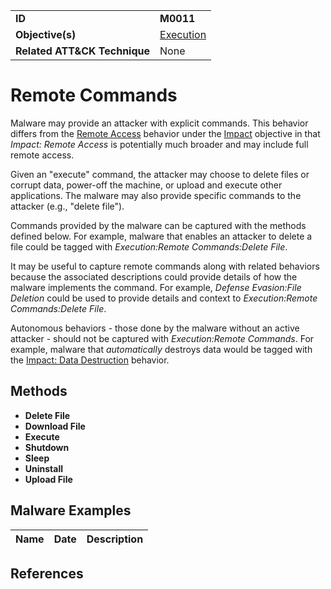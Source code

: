 |||
|---------|------------------------|
|**ID**|**M0011**|
|**Objective(s)**| [Execution](../execution)|
|**Related ATT&CK Technique**|None|


Remote Commands
===============
Malware may provide an attacker with explicit commands. This behavior differs from the [Remote Access](../impact/remote-access.md) behavior under the [Impact](../impact) objective in that *Impact: Remote Access* is potentially much broader and may include full remote access.

Given an "execute" command, the attacker may choose to delete files or corrupt data, power-off the machine, or upload and execute other applications. The malware may also provide specific commands to the attacker (e.g., "delete file"). 

Commands provided by the malware can be captured with the methods defined below. For example, malware that enables an attacker to delete a file could be tagged with *Execution:Remote Commands:Delete File*.

It may be useful to capture remote commands along with related behaviors because the associated descriptions could provide details of how the malware implements the command. For example, *Defense Evasion:File Deletion* could be used to provide details and context to *Execution:Remote Commands:Delete File*.

Autonomous behaviors - those done by the malware without an active attacker - should not be captured with *Execution:Remote Commands*. For example, malware that *automatically* destroys data would be tagged with the [Impact: Data Destruction](../impact/data-destruction.md) behavior.

Methods
-------
* **Delete File**
* **Download File**
* **Execute**
* **Shutdown**
* **Sleep**
* **Uninstall**
* **Upload File**

Malware Examples
----------------
|Name|Date|Description|
|-----------------------------|--------|-----------------------------|


References
----------
